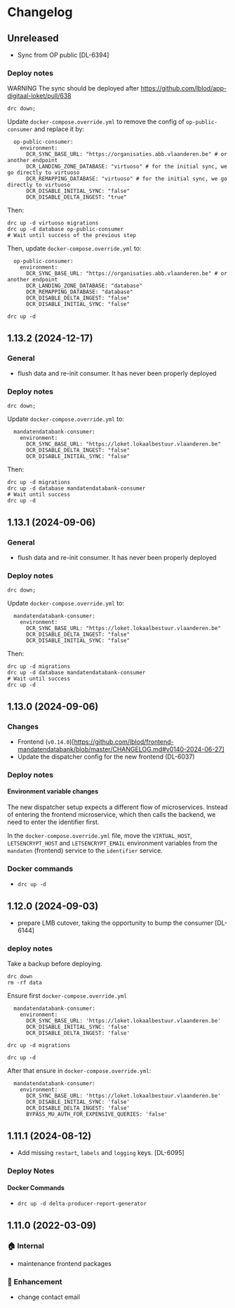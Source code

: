 # Changelog
## Unreleased
- Sync from OP public [DL-6394]

### Deploy notes

WARNING The sync should be deployed after https://github.com/lblod/app-digitaal-loket/pull/638

```
drc down;
```
Update `docker-compose.override.yml` to remove the config of `op-public-consumer` and replace it by:
```
  op-public-consumer:
    environment:
      DCR_SYNC_BASE_URL: "https://organisaties.abb.vlaanderen.be" # or another endpoint
      DCR_LANDING_ZONE_DATABASE: "virtuoso" # for the initial sync, we go directly to virtuoso
      DCR_REMAPPING_DATABASE: "virtuoso" # for the initial sync, we go directly to virtuoso
      DCR_DISABLE_INITIAL_SYNC: "false"
      DCR_DISABLE_DELTA_INGEST: "true"
```
Then:
```
drc up -d virtuoso migrations
drc up -d database op-public-consumer
# Wait until success of the previous step
```
Then, update `docker-compose.override.yml` to:
```
  op-public-consumer:
    environment:
      DCR_SYNC_BASE_URL: "https://organisaties.abb.vlaanderen.be" # or another endpoint
      DCR_LANDING_ZONE_DATABASE: "database"
      DCR_REMAPPING_DATABASE: "database"
      DCR_DISABLE_DELTA_INGEST: "false"
      DCR_DISABLE_INITIAL_SYNC: "false"
```
```
drc up -d
```
## 1.13.2 (2024-12-17)
### General
 - flush data and re-init consumer. It has never been properly deployed
### Deploy notes
```
drc down;
```
Update `docker-compose.override.yml` to:

```
  mandatendatabank-consumer:
    environment:
      DCR_SYNC_BASE_URL: "https://loket.lokaalbestuur.vlaanderen.be"
      DCR_DISABLE_DELTA_INGEST: "false"
      DCR_DISABLE_INITIAL_SYNC: "false"
```
Then:
```
drc up -d migrations
drc up -d database mandatendatabank-consumer
# Wait until success
drc up -d
```

## 1.13.1 (2024-09-06)
### General
 - flush data and re-init consumer. It has never been properly deployed
### Deploy notes
```
drc down;
```
Update `docker-compose.override.yml` to:

```
  mandatendatabank-consumer:
    environment:
      DCR_SYNC_BASE_URL: "https://loket.lokaalbestuur.vlaanderen.be"
      DCR_DISABLE_DELTA_INGEST: "false"
      DCR_DISABLE_INITIAL_SYNC: "false"
```
Then:
```
drc up -d migrations
drc up -d database mandatendatabank-consumer
# Wait until success
drc up -d
```

## 1.13.0 (2024-09-06)
### Changes
- Frontend (`v0.14.0`)[https://github.com/lblod/frontend-mandatendatabank/blob/master/CHANGELOG.md#v0140-2024-06-27]
- Update the dispatcher config for the new frontend (DL-6037)
### Deploy notes
#### Environment variable changes
The new dispatcher setup expects a different flow of microservices. Instead of entering the frontend microservice, which then calls the backend, we need to enter the identifier first.

In the `docker-compose.override.yml` file, move the `VIRTUAL_HOST`, `LETSENCRYPT_HOST` and `LETSENCRYPT_EMAIL` environment variables from the `mandaten` (frontend) service to the `identifier` service.

### Docker commands
- `drc up -d`

## 1.12.0 (2024-09-03)
- prepare LMB cutover, taking the opportunity to bump the consumer [DL-6144]
### deploy notes
Take a backup before deploying.
```
drc down
rm -rf data
```
Ensure first `docker-compose.override.yml`
```
  mandatendatabank-consumer:
    environment:
      DCR_SYNC_BASE_URL: 'https://loket.lokaalbestuur.vlaanderen.be'
      DCR_DISABLE_INITIAL_SYNC: 'false'
      DCR_DISABLE_DELTA_INGEST: 'false'
```
```
drc up -d migrations
```
```
drc up -d
```
After that ensure in `docker-compose.override.yml`:
```
  mandatendatabank-consumer:
    environment:
      DCR_SYNC_BASE_URL: 'https://loket.lokaalbestuur.vlaanderen.be'
      DCR_DISABLE_INITIAL_SYNC: 'false'
      DCR_DISABLE_DELTA_INGEST: 'false'
      BYPASS_MU_AUTH_FOR_EXPENSIVE_QUERIES: 'false'
```

## 1.11.1 (2024-08-12)
 - Add missing `restart`, `labels` and `logging` keys. [DL-6095]
### Deploy Notes
#### Docker Commands
 - `drc up -d delta-producer-report-generator`
## 1.11.0 (2022-03-09)
### :house: Internal
- maintenance frontend packages
### :rocket: Enhancement
- change contact email
